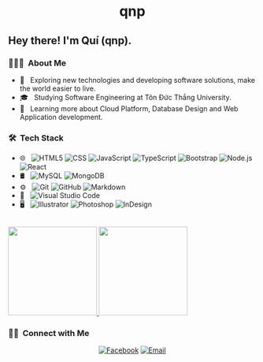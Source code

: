<h1 align="center">qnp</h1>

<h2> Hey there! I'm Quí (qnp).</h2>

<h3> 👨🏻‍💻 &nbsp;About Me </h3>

- 🤔 &nbsp; Exploring new technologies and developing software solutions, make the world easier to live.
- 🎓 &nbsp; Studying Software Engineering at Tôn Đức Thắng University.
- 🌱 &nbsp; Learning more about Cloud Platform, Database Design and Web Application development.

<h3> 🛠 &nbsp;Tech Stack</h3>

- 🌐 &nbsp;
  ![HTML5](https://img.shields.io/badge/-HTML5-333333?style=flat&logo=HTML5)
  ![CSS](https://img.shields.io/badge/-CSS-333333?style=flat&logo=CSS3&logoColor=1572B6)
  ![JavaScript](https://img.shields.io/badge/-JavaScript-333333?style=flat&logo=javascript)
  ![TypeScript](https://img.shields.io/badge/-TypeScript-333333?style=flat&logo=typescript)
  ![Bootstrap](https://img.shields.io/badge/-Bootstrap-333333?style=flat&logo=bootstrap&logoColor=563D7C)
  ![Node.js](https://img.shields.io/badge/-Node.js-333333?style=flat&logo=node.js)
  ![React](https://img.shields.io/badge/-React-333333?style=flat&logo=react)
- 🛢 &nbsp;
  ![MySQL](https://img.shields.io/badge/-MySQL-333333?style=flat&logo=mysql)
  ![MongoDB](https://img.shields.io/badge/-MongoDB-333333?style=flat&logo=mongodb)
- ⚙️ &nbsp;
  ![Git](https://img.shields.io/badge/-Git-333333?style=flat&logo=git)
  ![GitHub](https://img.shields.io/badge/-GitHub-333333?style=flat&logo=github)
  ![Markdown](https://img.shields.io/badge/-Markdown-333333?style=flat&logo=markdown)
- 🔧 &nbsp;
  ![Visual Studio Code](https://img.shields.io/badge/-Visual%20Studio%20Code-333333?style=flat&logo=visual-studio-code&logoColor=007ACC)
- 🖥 &nbsp;
  ![Illustrator](https://img.shields.io/badge/-Illustrator-333333?style=flat&logo=adobe-illustrator)
  ![Photoshop](https://img.shields.io/badge/-Photoshop-333333?style=flat&logo=adobe-photoshop)
  ![InDesign](https://img.shields.io/badge/-InDesign-333333?style=flat&logo=adobe-indesign)

<br/>

<a href="https://github.com/qnpDev">
  <img height="180em" src="https://github-readme-stats.vercel.app/api?username=qnpDev&show_icons=true&theme=radical" />
  <img height="180em" src="https://github-readme-stats.vercel.app/api/top-langs/?username=qnpDev&layout=compact&theme=aura" />
</a>

<br/>

<h3> 🤝🏻 &nbsp;Connect with Me </h3>

<p align="center">
<a href="https://www.fb.com/100029121395944"><img alt="Facebook" src="https://img.shields.io/badge/Facebook-NPQuii-blue?style=flat-square&logo=facebook"></a>
<a href="mailto:qnpdev0@gmail.com"><img alt="Email" src="https://img.shields.io/badge/Email-qnpdev@gmail.com-blue?style=flat-square&logo=gmail"></a>
</p>
